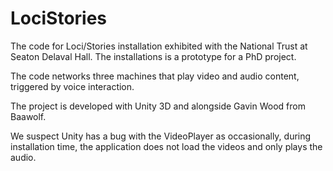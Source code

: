 # LociStories
The code for Loci/Stories installation exhibited with the National Trust at Seaton Delaval Hall. The installations is a prototype for a PhD project.

The code networks three machines that play video and audio content, triggered by voice interaction. 

The project is developed with Unity 3D and alongside Gavin Wood from Baawolf.

We suspect Unity has a bug with the VideoPlayer as occasionally, during installation time, the application does not load the videos and only plays the audio. 

